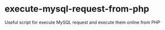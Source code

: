 # execute-mysql-request-from-php
Useful script for execute MySQL request and execute them online from PHP
